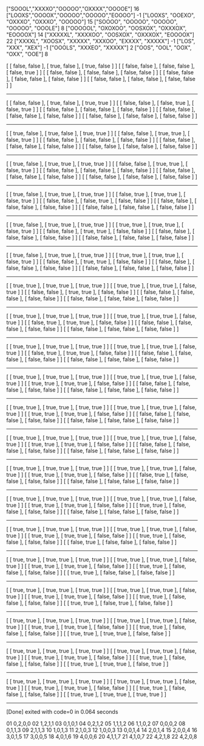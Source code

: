 ["SOOOL","XXXXO","OOOOO","OXXXX","OOOOE"] 16
["LOOXS","OOOOX","OOOOO","OOOOO","EOOOO"] -1
["LOOXS", "OOEXO", "OXXXO", "OXXXO", "OOOOO"] 15
["SOOOO", "OOOOO", "OOOOO", "OOOOO", "OOOLE"] 8
["OOOOOL", "OXOXOO", "OOSXOX", "OXXXOX", "EOOOOX"] 14
["XXXXXL", "XXXXOO", "OOSXOX", "OXXXOX", "EOOOOX"] 22
["XXXXL", "XOOSX", "XXXXX", "XXXOO", "EXXXX", "XXXXX"] -1
["LOS", "XXX", "XEX"] -1
["OOOLS", "XXXEO", "XXXXX"] 2
["OOS", "OOL", "OOX", "OXX", "OOE"] 8

[ [ false, false ], [ true, false ], [ true, false ] ]
[ [ false, false ], [ false, false ], [ false, true ] ]
[ [ false, false ], [ false, false ], [ false, false ] ]
[ [ false, false ], [ false, false ], [ false, false ] ]
[ [ false, false ], [ false, false ], [ false, false ] ]

---

[ [ false, false ], [ true, false ], [ true, true ] ]
[ [ false, false ], [ false, true ], [ false, true ] ]
[ [ false, false ], [ false, false ], [ false, false ] ]
[ [ false, false ], [ false, false ], [ false, false ] ]
[ [ false, false ], [ false, false ], [ false, false ] ]

---

[ [ true, false ], [ true, false ], [ true, true ] ]
[ [ false, false ], [ true, true ], [ false, true ] ]
[ [ false, false ], [ false, false ], [ false, false ] ]
[ [ false, false ], [ false, false ], [ false, false ] ]
[ [ false, false ], [ false, false ], [ false, false ] ]

---

[ [ true, false ], [ true, true ], [ true, true ] ]
[ [ false, false ], [ true, true ], [ false, true ] ]
[ [ false, false ], [ false, false ], [ false, false ] ]
[ [ false, false ], [ false, false ], [ false, false ] ]
[ [ false, false ], [ false, false ], [ false, false ] ]

---

[ [ true, false ], [ true, true ], [ true, true ] ]
[ [ false, true ], [ true, true ], [ false, true ] ]
[ [ false, false ], [ false, true ], [ false, false ] ]
[ [ false, false ], [ false, false ], [ false, false ] ]
[ [ false, false ], [ false, false ], [ false, false ] ]

---

[ [ true, false ], [ true, true ], [ true, true ] ]
[ [ true, true ], [ true, true ], [ false, true ] ]
[ [ false, false ], [ true, true ], [ false, false ] ]
[ [ false, false ], [ false, false ], [ false, false ] ]
[ [ false, false ], [ false, false ], [ false, false ] ]

---

[ [ true, false ], [ true, true ], [ true, true ] ]
[ [ true, true ], [ true, true ], [ false, true ] ]
[ [ false, false ], [ true, true ], [ false, false ] ]
[ [ false, false ], [ false, false ], [ false, false ] ]
[ [ false, false ], [ false, false ], [ false, false ] ]

---

[ [ true, true ], [ true, true ], [ true, true ] ]
[ [ true, true ], [ true, true ], [ false, true ] ]
[ [ false, false ], [ true, true ], [ false, false ] ]
[ [ false, false ], [ false, false ], [ false, false ] ]
[ [ false, false ], [ false, false ], [ false, false ] ]

---

[ [ true, true ], [ true, true ], [ true, true ] ]
[ [ true, true ], [ true, true ], [ false, true ] ]
[ [ false, true ], [ true, true ], [ false, false ] ]
[ [ false, false ], [ false, false ], [ false, false ] ]
[ [ false, false ], [ false, false ], [ false, false ] ]

---

[ [ true, true ], [ true, true ], [ true, true ] ]
[ [ true, true ], [ true, true ], [ false, true ] ]
[ [ false, true ], [ true, true ], [ false, false ] ]
[ [ false, false ], [ false, false ], [ false, false ] ]
[ [ false, false ], [ false, false ], [ false, false ] ]

---

[ [ true, true ], [ true, true ], [ true, true ] ]
[ [ true, true ], [ true, true ], [ false, true ] ]
[ [ true, true ], [ true, true ], [ false, false ] ]
[ [ false, false ], [ false, false ], [ false, false ] ]
[ [ false, false ], [ false, false ], [ false, false ] ]

---

[ [ true, true ], [ true, true ], [ true, true ] ]
[ [ true, true ], [ true, true ], [ false, true ] ]
[ [ true, true ], [ true, true ], [ false, false ] ]
[ [ false, false ], [ false, false ], [ false, false ] ]
[ [ false, false ], [ false, false ], [ false, false ] ]

---

[ [ true, true ], [ true, true ], [ true, true ] ]
[ [ true, true ], [ true, true ], [ false, true ] ]
[ [ true, true ], [ true, true ], [ false, false ] ]
[ [ false, false ], [ false, false ], [ false, false ] ]
[ [ false, false ], [ false, false ], [ false, false ] ]

---

[ [ true, true ], [ true, true ], [ true, true ] ]
[ [ true, true ], [ true, true ], [ false, true ] ]
[ [ true, true ], [ true, true ], [ false, false ] ]
[ [ false, true ], [ false, false ], [ false, false ] ]
[ [ false, false ], [ false, false ], [ false, false ] ]

---

[ [ true, true ], [ true, true ], [ true, true ] ]
[ [ true, true ], [ true, true ], [ false, true ] ]
[ [ true, true ], [ true, true ], [ false, false ] ]
[ [ true, true ], [ false, false ], [ false, false ] ]
[ [ false, false ], [ false, false ], [ false, false ] ]

---

[ [ true, true ], [ true, true ], [ true, true ] ]
[ [ true, true ], [ true, true ], [ false, true ] ]
[ [ true, true ], [ true, true ], [ false, false ] ]
[ [ true, true ], [ false, false ], [ false, false ] ]
[ [ false, true ], [ false, false ], [ false, false ] ]

---

[ [ true, true ], [ true, true ], [ true, true ] ]
[ [ true, true ], [ true, true ], [ false, true ] ]
[ [ true, true ], [ true, true ], [ false, false ] ]
[ [ true, true ], [ false, false ], [ false, false ] ]
[ [ true, true ], [ false, false ], [ false, false ] ]

---

[ [ true, true ], [ true, true ], [ true, true ] ]
[ [ true, true ], [ true, true ], [ false, true ] ]
[ [ true, true ], [ true, true ], [ false, false ] ]
[ [ true, true ], [ false, false ], [ false, false ] ]
[ [ true, true ], [ false, true ], [ false, false ] ]

---

[ [ true, true ], [ true, true ], [ true, true ] ]
[ [ true, true ], [ true, true ], [ false, true ] ]
[ [ true, true ], [ true, true ], [ false, false ] ]
[ [ true, true ], [ false, false ], [ false, false ] ]
[ [ true, true ], [ true, true ], [ false, false ] ]

---

[ [ true, true ], [ true, true ], [ true, true ] ]
[ [ true, true ], [ true, true ], [ false, true ] ]
[ [ true, true ], [ true, true ], [ false, false ] ]
[ [ true, true ], [ false, false ], [ false, false ] ]
[ [ true, true ], [ true, true ], [ false, true ] ]

---

[ [ true, true ], [ true, true ], [ true, true ] ]
[ [ true, true ], [ true, true ], [ false, true ] ]
[ [ true, true ], [ true, true ], [ false, false ] ]
[ [ true, true ], [ false, false ], [ false, false ] ]
[ [ true, true ], [ true, true ], [ true, true ] ]

---

[Done] exited with code=0 in 0.064 seconds

01 0,2,0,0
02 1,2,1,1
03 0,1,0,1
04 0,2,1,2
05 1,1,1,2
06 1,1,0,2
07 0,0,0,2
08 0,1,1,3
09 2,1,1,3
10 1,0,1,3
11 2,1,0,3
12 1,0,0,3
13 0,0,1,4
14 2,0,1,4
15 2,0,0,4
16 3,0,1,5
17 3,0,0,5
18 4,0,1,6
19 4,0,0,6
20 4,1,1,7
21 4,1,0,7
22 4,2,1,8
22 4,2,0,8
